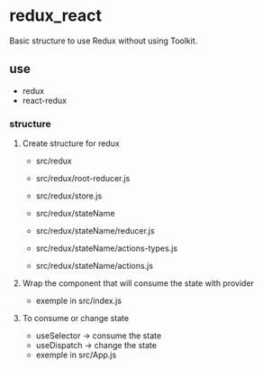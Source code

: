 # redux_react
Basic structure to use Redux without using Toolkit.

## use
* redux
* react-redux

### structure
1. Create structure for redux
   * src/redux
   * src/redux/root-reducer.js
   * src/redux/store.js

   * src/redux/stateName
   * src/redux/stateName/reducer.js
   * src/redux/stateName/actions-types.js
   * src/redux/stateName/actions.js

2. Wrap the component that will consume the state with provider
   * exemple in src/index.js

3. To consume or change state
   * useSelector -> consume the state
   * useDispatch -> change the state
   * exemple in src/App.js
